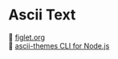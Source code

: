 # Ascii Text

:link: [figlet.org](http://www.figlet.org/)  
:link: [ascii-themes CLI for Node.js](https://github.com/AlexLakatos/ascii-themes)
